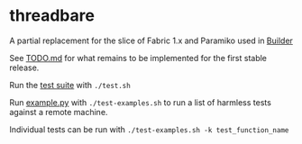 # threadbare

A partial replacement for the slice of Fabric 1.x and Paramiko used in [Builder](https://github.com/elifesciences/builder)

See [TODO.md](./TODO.md) for what remains to be implemented for the first stable release.

Run the [test suite](./test.sh) with `./test.sh`

Run [example.py](./example.py) with `./test-examples.sh` to run a list of harmless tests against a remote machine.

Individual tests can be run with `./test-examples.sh -k test_function_name`

